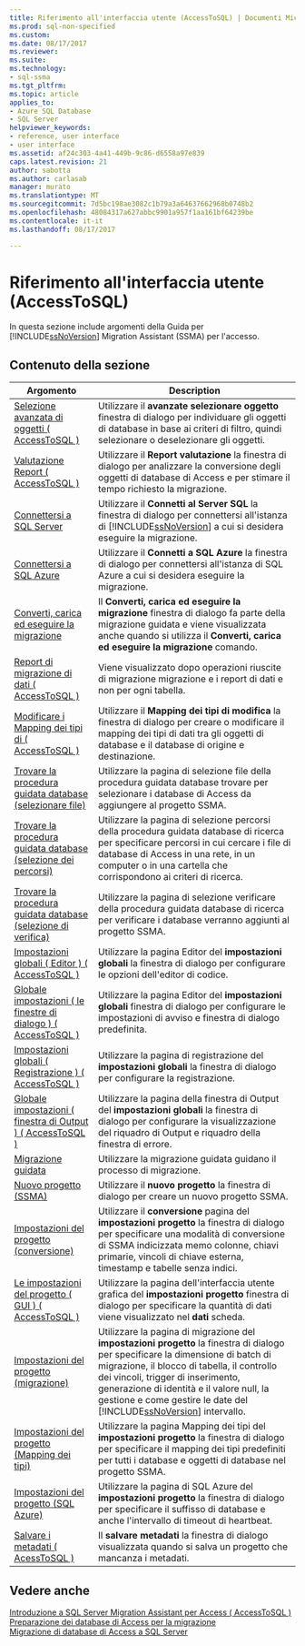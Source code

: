 ```yaml
---
title: Riferimento all'interfaccia utente (AccessToSQL) | Documenti Microsoft
ms.prod: sql-non-specified
ms.custom: 
ms.date: 08/17/2017
ms.reviewer: 
ms.suite: 
ms.technology:
- sql-ssma
ms.tgt_pltfrm: 
ms.topic: article
applies_to:
- Azure SQL Database
- SQL Server
helpviewer_keywords:
- reference, user interface
- user interface
ms.assetid: af24c303-4a41-449b-9c86-d6558a97e839
caps.latest.revision: 21
author: sabotta
ms.author: carlasab
manager: murato
ms.translationtype: MT
ms.sourcegitcommit: 7d5bc198ae3082c1b79a3a64637662968b0748b2
ms.openlocfilehash: 48084317a627abbc9901a957f1aa161bf64239be
ms.contentlocale: it-it
ms.lasthandoff: 08/17/2017

---
```

# <a name="user-interface-reference-accesstosql"></a>Riferimento all'interfaccia utente (AccessToSQL)
In questa sezione include argomenti della Guida per [!INCLUDE[ssNoVersion](../../includes/ssnoversion_md.md)] Migration Assistant (SSMA) per l'accesso.  
  
## <a name="in-this-section"></a>Contenuto della sezione  
  
|Argomento|Description|  
|---------|---------------|  
|[Selezione avanzata di oggetti &#40; AccessToSQL &#41;](../../ssma/access/advanced-object-selection-accesstosql.md)|Utilizzare il **avanzate selezionare oggetto** finestra di dialogo per individuare gli oggetti di database in base ai criteri di filtro, quindi selezionare o deselezionare gli oggetti.|  
|[Valutazione Report &#40; AccessToSQL &#41;](../../ssma/access/assessment-report-accesstosql.md)|Utilizzare il **Report valutazione** la finestra di dialogo per analizzare la conversione degli oggetti di database di Access e per stimare il tempo richiesto la migrazione.|  
|[Connettersi a SQL Server](http://msdn.microsoft.com/ceb77a97-d6d5-4a92-90a6-342e97d12b54)|Utilizzare il **Connetti al Server SQL** la finestra di dialogo per connettersi all'istanza di [!INCLUDE[ssNoVersion](../../includes/ssnoversion_md.md)] a cui si desidera eseguire la migrazione.|  
|[Connettersi a SQL Azure](http://msdn.microsoft.com/bf44b236-d9be-41ae-a5fd-bd73038e505f)|Utilizzare il **Connetti a SQL Azure** la finestra di dialogo per connettersi all'istanza di SQL Azure a cui si desidera eseguire la migrazione.|  
|[Converti, carica ed eseguire la migrazione](http://msdn.microsoft.com/4ec83e96-88a5-4b7b-8d5a-f3429d9a936b)|Il **Converti, carica ed eseguire la migrazione** finestra di dialogo fa parte della migrazione guidata e viene visualizzata anche quando si utilizza il **Converti, carica ed eseguire la migrazione** comando.|  
|[Report di migrazione di dati &#40; AccessToSQL &#41;](../../ssma/access/data-migration-report-accesstosql.md)|Viene visualizzato dopo operazioni riuscite di migrazione migrazione e i report di dati e non per ogni tabella.|  
|[Modificare i Mapping dei tipi di &#40; AccessToSQL &#41;](../../ssma/access/edit-type-mapping-accesstosql.md)|Utilizzare il **Mapping dei tipi di modifica** la finestra di dialogo per creare o modificare il mapping dei tipi di dati tra gli oggetti di database e il database di origine e destinazione.|  
|[Trovare la procedura guidata database (selezionare file)](http://msdn.microsoft.com/2f574a34-4bab-40a4-89a8-ad4907ffc3fd)|Utilizzare la pagina di selezione file della procedura guidata database trovare per selezionare i database di Access da aggiungere al progetto SSMA.|  
|[Trovare la procedura guidata database (selezione dei percorsi)](http://msdn.microsoft.com/00b2d32a-998b-47a7-b25c-589b5bd6777a)|Utilizzare la pagina di selezione percorsi della procedura guidata database di ricerca per specificare percorsi in cui cercare i file di database di Access in una rete, in un computer o in una cartella che corrispondono ai criteri di ricerca.|  
|[Trovare la procedura guidata database (selezione di verifica)](http://msdn.microsoft.com/62e20e03-50cc-4ac8-8072-524d194d2ec3)|Utilizzare la pagina di selezione verificare della procedura guidata database di ricerca per verificare i database verranno aggiunti al progetto SSMA.|  
|[Impostazioni globali &#40; Editor &#41; &#40; AccessToSQL &#41;](../../ssma/access/global-settings-editor-accesstosql.md)|Utilizzare la pagina Editor del **impostazioni globali** la finestra di dialogo per configurare le opzioni dell'editor di codice.|  
|[Globale impostazioni &#40; le finestre di dialogo &#41; &#40; AccessToSQL &#41;](../../ssma/access/global-settings-dialogs-accesstosql.md)|Utilizzare la pagina Editor del **impostazioni globali** finestra di dialogo per configurare le impostazioni di avviso e finestra di dialogo predefinita.|  
|[Impostazioni globali &#40; Registrazione &#41; &#40; AccessToSQL &#41;](../../ssma/access/global-settings-logging-accesstosql.md)|Utilizzare la pagina di registrazione del **impostazioni globali** la finestra di dialogo per configurare la registrazione.|  
|[Globale impostazioni &#40; finestra di Output &#41; &#40; AccessToSQL &#41;](../../ssma/access/global-settings-output-window-accesstosql.md)|Utilizzare la pagina della finestra di Output del **impostazioni globali** la finestra di dialogo per configurare la visualizzazione del riquadro di Output e riquadro della finestra di errore.|  
|[Migrazione guidata](http://msdn.microsoft.com/5bab5914-b2ae-4795-8cf5-83e42d64bef2)|Utilizzare la migrazione guidata guidano il processo di migrazione.|  
|[Nuovo progetto (SSMA)](http://msdn.microsoft.com/ca294f6d-eeb5-42ca-9306-156281a3f0f3)|Utilizzare il **nuovo progetto** la finestra di dialogo per creare un nuovo progetto SSMA.|  
|[Impostazioni del progetto (conversione)](http://msdn.microsoft.com/bcebc635-c638-4ddb-924c-b9ccfef86388)|Utilizzare il **conversione** pagina del **impostazioni progetto** la finestra di dialogo per specificare una modalità di conversione di SSMA indicizzata memo colonne, chiavi primarie, vincoli di chiave esterna, timestamp e tabelle senza indici.|  
|[Le impostazioni del progetto &#40; GUI &#41; &#40; AccessToSQL &#41;](../../ssma/access/project-settings-gui-accesstosql.md)|Utilizzare la pagina dell'interfaccia utente grafica del **impostazioni progetto** finestra di dialogo per specificare la quantità di dati viene visualizzato nel **dati** scheda.|  
|[Impostazioni del progetto (migrazione)](http://msdn.microsoft.com/4caebc9c-8680-4b99-a8fa-89c43161c95d)|Utilizzare la pagina di migrazione del **impostazioni progetto** la finestra di dialogo per specificare la dimensione di batch di migrazione, il blocco di tabella, il controllo dei vincoli, trigger di inserimento, generazione di identità e il valore null, la gestione e come gestire le date del [!INCLUDE[ssNoVersion](../../includes/ssnoversion_md.md)] intervallo.|  
|[Impostazioni del progetto (Mapping dei tipi)](http://msdn.microsoft.com/b87b9683-abed-4677-8c50-18bdba704655)|Utilizzare la pagina Mapping dei tipi del **impostazioni progetto** la finestra di dialogo per specificare il mapping dei tipi predefiniti per tutti i database e oggetti di database nel progetto SSMA.|  
|[Impostazioni del progetto (SQL Azure)](http://msdn.microsoft.com/bbb8a204-d0e4-4f0b-9709-271feb1f136e)|Utilizzare la pagina di SQL Azure del **impostazioni progetto** la finestra di dialogo per specificare il suffisso di database e anche l'intervallo di timeout di heartbeat.|  
|[Salvare i metadati &#40; AcessToSQL &#41;](../../ssma/access/save-metadata-acesstosql.md)|Il **salvare metadati** la finestra di dialogo visualizzata quando si salva un progetto che mancanza i metadati.|  
  
## <a name="see-also"></a>Vedere anche  
[Introduzione a SQL Server Migration Assistant per Access &#40; AccessToSQL &#41;](../../ssma/access/getting-started-with-sql-server-migration-assistant-for-access-accesstosql.md)  
[Preparazione dei database di Access per la migrazione](http://msdn.microsoft.com/9b80a9e0-08e7-4b4d-b5ec-cc998d3f5114)  
[Migrazione di database di Access a SQL Server](http://msdn.microsoft.com/76a3abcf-2998-4712-9490-fe8d872c89ca)  
  

